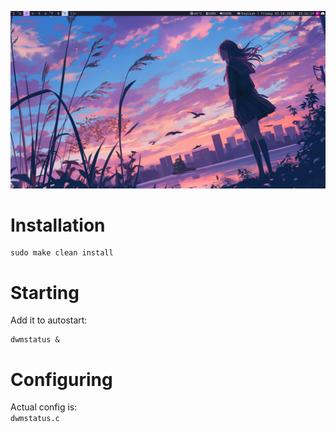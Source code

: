 ![Preview](screenshots/preview.png)
# Installation
```
sudo make clean install
```

# Starting
Add it to autostart:
```
dwmstatus &
```

# Configuring
Actual config is:  
```dwmstatus.c```
